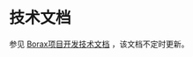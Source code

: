 # 技术文档

参见 [Borax项目开发技术文档](http://fd8cc08f.wiz06.com/wapp/pages/view/share/s/3Zzc2f0LJQ3w2TWIQb0ZMSna1zg4gs1vPQmb2vlh9M2zhqK8) ，该文档不定时更新。